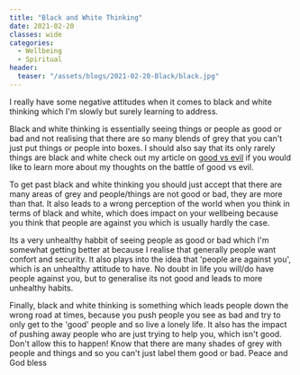 ```yaml
---
title: "Black and White Thinking"
date: 2021-02-20
classes: wide
categories:
  - Wellbeing
  - Spiritual 
header:
  teaser: "/assets/blogs/2021-02-20-Black/black.jpg"
---
```


I really have some negative attitudes when it comes to black and white thinking which I'm slowly but surely learning to address. 

Black and white thinking is essentially seeing things or people as good or bad and not realising that there are so many blends of grey that you can't just put things or people into boxes. I should also say that its only rarely things are black and white check out my article on [good vs evil](https://lovehumanity.gitlab.io/spiritual/Good-Vs-Evil/) if you would like to learn more about my thoughts on the battle of good vs evil. 

To get past black and white thinking you should just accept that there are many areas of grey and people/things are not good or bad, they are more than that. It also leads to a wrong perception of the world when you think in terms of black and white, which does impact on your wellbeing because you think that people are against you which is usually hardly the case.

Its a very unhealthy habbit of seeing people as good or bad which I'm somewhat getting better at because I realise that generally people want confort and security. It also plays into the idea that 'people are against you', which is an unhealthy attitude to have. No doubt in life you will/do have people against you, but to generalise its not good and leads to more unhealthy habits. 

Finally, black and white thinking is something which leads people down the wrong road at times, because you push people you see as bad and try to only get to the 'good' people and so live a lonely life. It also has the impact of pushing away people who are just trying to help you, which isn't good. Don't allow this to happen! Know that there are many shades of grey with people and things and so you can't just label them good or bad. Peace and God bless
